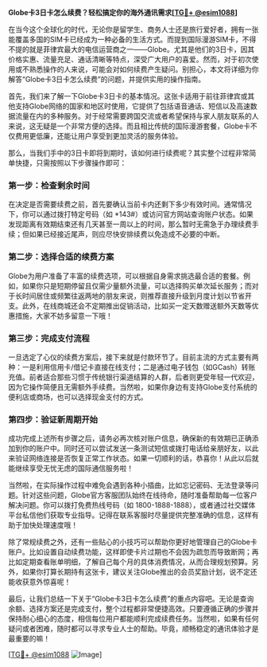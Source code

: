 **Globe卡3日卡怎么续费？轻松搞定你的海外通讯需求[[TG💪+ @esim1088](https://t.me/s/esim1088)]**

在当今这个全球化的时代，无论你是留学生、商务人士还是旅行爱好者，拥有一张能覆盖多国的SIM卡已经成为一种必备的生活方式。而提到国际漫游SIM卡，不得不提的就是菲律宾最大的电信运营商之一——Globe。尤其是他们的3日卡，因其价格实惠、流量充足、通话清晰等特点，深受广大用户的喜爱。然而，对于初次使用或不熟悉操作的人来说，可能会对如何续费产生疑问。别担心，本文将详细为你解答“Globe卡3日卡怎么续费”的问题，并提供实用的操作指南。

首先，我们来了解一下Globe卡3日卡的基本情况。这张卡适用于前往菲律宾或其他支持Globe网络的国家和地区时使用，它提供了包括语音通话、短信以及高速数据流量在内的多种服务。对于经常需要跨国交流或者希望保持与家人朋友联系的人来说，这无疑是一个非常方便的选择。而且相比传统的国际漫游套餐，Globe卡不仅费用更低廉，还能让用户享受到更加灵活的服务体验。

那么，当我们手中的3日卡即将到期时，该如何进行续费呢？其实整个过程非常简单快捷，只需按照以下步骤操作即可：

### **第一步：检查剩余时间**
在决定是否需要续费之前，首先要确认当前卡内还剩下多少有效时间。通常情况下，你可以通过拨打特定号码（如 *143#）或访问官方网站查询账户状态。如果发现距离有效期结束还有几天甚至一周以上的时间，那么暂时无需急于办理续费手续；但如果已经接近尾声，则应尽快安排续费以免造成不必要的中断。

### **第二步：选择合适的续费方案**
Globe为用户准备了丰富的续费选项，可以根据自身需求挑选最合适的套餐。例如，如果你只是短期停留且仅需少量额外流量，可以选择购买单次延长服务；而对于长时间居住或频繁往返两地的朋友来说，则推荐直接升级到月度计划以节省开支。此外，在线商城还会不定期推出促销活动，比如买一定天数赠送额外天数等优惠措施，大家不妨多留意一下哦！

### **第三步：完成支付流程**
一旦选定了心仪的续费方案后，接下来就是付款环节了。目前主流的方式主要有两种：一是利用信用卡/借记卡直接在线支付；二是通过电子钱包（如GCash）转账充值。前者适合那些习惯于传统银行渠道结算的人群，后者则更受年轻一代欢迎，因为它操作简便且无需额外手续费。当然啦，如果你身边有支持Globe支付系统的便利店或商场，也可以选择现金支付的方式。

### **第四步：验证新周期开始**
成功完成上述所有步骤之后，请务必再次核对账户信息，确保新的有效期已正确添加到你的账户中。同时还可以尝试发送一条测试短信或拨打电话给亲朋好友，以此来验证网络连接是否恢复正常工作状态。如果一切顺利的话，恭喜你！从此以后就能继续享受无忧无虑的国际通信服务啦！

当然啦，在实际操作过程中难免会遇到各种小插曲，比如忘记密码、无法登录等问题。针对这些问题，Globe官方客服团队始终在线待命，随时准备帮助每一位客户解决问题。你可以拨打免费热线号码（如 1800-1888-1888），或者通过社交媒体平台私信他们获取专业指导。记得在联系客服时尽量提供完整准确的信息，这样有助于加快处理速度哦！

除了常规续费之外，还有一些贴心的小技巧可以帮助你更好地管理自己的Globe卡账户。比如设置自动续费功能，这样即使卡片过期也不会因为疏忽而导致断网；再比如定期查看账单明细，了解自己每个月的具体消费情况，从而合理规划预算。另外，如果你打算长期持有这张卡，建议关注Globe推出的会员奖励计划，说不定还能收获意外惊喜呢！

最后，让我们总结一下关于“Globe卡3日卡怎么续费”的重点内容吧。无论是查询余额、选择方案还是完成支付，整个过程都非常便捷高效。只要遵循正确的步骤并保持耐心细心的态度，相信每位用户都能顺利完成续费任务。当然啦，如果有任何疑问或者困难，随时都可以寻求专业人士的帮助。毕竟，顺畅稳定的通讯体验才是最重要的嘛！

[[TG💪+ @esim1088](https://t.me/s/esim1088) ![Image](https://i.postimg.cc/4NQfJmqS/Snipaste-2025-05-13-00-14-12.png)]